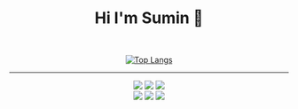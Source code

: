 <div align=center> 
 <h1>Hi I'm Sumin 👋</h1>

 
&nbsp; 

[![Top Langs](https://github-readme-stats.vercel.app/api/top-langs/?username=ohbyul&layout=compact&theme=dracula)](https://github.com/anuraghazra/github-readme-stats)

</div>

---
<div align=center> 
<img src="https://img.shields.io/badge/JAVA-007396?style=flat-square&logo=JAVA&logoColor=white"/>
<img src="https://img.shields.io/badge/SPRING-6DB33F?style=flat-square&logo=SPRING&logoColor=white"/>
<img src="https://img.shields.io/badge/SPRINGBOOT-6DB33F?style=flat-square&logo=SPRINGBOOT&logoColor=white"/> <br>
<img src="https://img.shields.io/badge/MYSQL-4479A1?style=flat-square&logo=MYSQL&logoColor=white"/> 
<img src="https://img.shields.io/badge/GITHUB-181717?style=flat-square&logo=GITHUB&logoColor=white"/>
<img src="https://img.shields.io/badge/JENKINS-D24939?style=flat-square&logo=JENKINS&logoColor=white"/>
</div>
